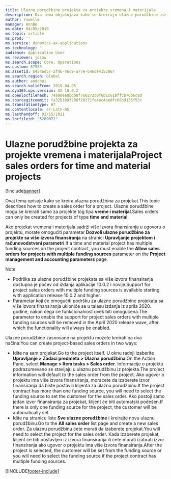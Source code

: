 ```yaml
---
title: Ulazne porudžbine projekta za projekte vremena i materijala
description: Ova tema objašnjava kako se kreiraju ulazne porudžbine zasnovane na projektima vremena i materijala.
author: Yowelle
manager: AnnBe
ms.date: 04/05/2019
ms.topic: article
ms.prod: ''
ms.service: dynamics-ax-applications
ms.technology: ''
audience: Application User
ms.reviewer: josaw
ms.search.scope: Core, Operations
ms.custom: 87983
ms.assetid: b454ad57-2fd6-46c9-a77e-646de4153067
ms.search.region: Global
ms.author: andchoi
ms.search.validFrom: 2019-04-05
ms.dyn365.ops.version: AX 10.0.2
ms.openlocfilehash: 74a90ea0bdb8f760273c0f6b1c61bffcb70b6c8d
ms.sourcegitcommit: fa32b1893286f20271fa4ec4be8fc68bd135f53c
ms.translationtype: HT
ms.contentlocale: sr-Latn-RS
ms.lasthandoff: 02/15/2021
ms.locfileid: "5289071"
---
```

# <a name="project-sales-orders-for-time-and-material-projects"></a><span data-ttu-id="a2a62-103">Ulazne porudžbine projekta za projekte vremena i materijala</span><span class="sxs-lookup"><span data-stu-id="a2a62-103">Project sales orders for time and material projects</span></span>

[!include[banner](../includes/banner.md)]

<span data-ttu-id="a2a62-104">Ovaj tema opisuje kako se kreira ulazna porudžbina za projekat.</span><span class="sxs-lookup"><span data-stu-id="a2a62-104">This topic describes how to create a sales order for a project.</span></span> <span data-ttu-id="a2a62-105">Ulazne porudžbine mogu se kreirati samo za projekte tog tipa **vreme i materijal**.</span><span class="sxs-lookup"><span data-stu-id="a2a62-105">Sales orders can only be created for projects of type **time and material**.</span></span>

<span data-ttu-id="a2a62-106">Ako projekat vremena i materijala sadrži više izvora finansiranja u ugovoru o projektu, morate omogućiti parametar **Dozvoli ulazne porudžbine za projekte sa više izvora finansiranja** na stranici **Upravljanje projektom i računovodstveni parametri**.</span><span class="sxs-lookup"><span data-stu-id="a2a62-106">If a time and material project has multiple funding sources on the project contract, you must enable the **Allow sales orders for projects with multiple funding sources** parameter on the **Project management and accounting parameters** page.</span></span> 

> [!NOTE]
> - <span data-ttu-id="a2a62-107">Podrška za ulazne porudžbine projekata sa više izvora finansiranja dostupna je počev od izdanja aplikacije 10.0.2 i novije.</span><span class="sxs-lookup"><span data-stu-id="a2a62-107">Support for project sales orders with multiple funding sources is available starting with application release 10.0.2 and higher.</span></span>
> - <span data-ttu-id="a2a62-108">Parametar koji će omogućiti podršku za ulazne porudžbine projekata sa više izvora finansiranja ukloniće se u talasu izdanja iz aprila 2020. godine, nakon čega će funkcionalnost uvek biti omogućena.</span><span class="sxs-lookup"><span data-stu-id="a2a62-108">The parameter to enable the support for project sales orders with multiple funding sources will be removed in the April 2020 release wave, after which the functionality will always be enabled.</span></span>

<span data-ttu-id="a2a62-109">Ulazne porudžbine zasnovane na projektu možete kreirati na dva načina:</span><span class="sxs-lookup"><span data-stu-id="a2a62-109">You can create project-based sales orders in two ways:</span></span>

- <span data-ttu-id="a2a62-110">Idite na sam projekat.</span><span class="sxs-lookup"><span data-stu-id="a2a62-110">Go to the project itself.</span></span> <span data-ttu-id="a2a62-111">U oknu radnji izaberite **Upravljanje > Zadaci predmeta > Ulazna porudžbina**.</span><span class="sxs-lookup"><span data-stu-id="a2a62-111">On the Action Pane, select **Manage > Item tasks > Sales order**.</span></span> <span data-ttu-id="a2a62-112">Informacije o projektu podrazumevano se stavljaju u ulaznu porudžbinu iz projekta.</span><span class="sxs-lookup"><span data-stu-id="a2a62-112">The project information will default to the sales order from the project.</span></span> <span data-ttu-id="a2a62-113">Ako ugovor o projektu ima više izvora finansiranja, moraćete da izaberete izvor finansiranja da biste postavili klijenta za ulaznu porudžbinu.</span><span class="sxs-lookup"><span data-stu-id="a2a62-113">If the project contract has more than one funding source, you will need to select the funding source to set the customer for the sales order.</span></span> <span data-ttu-id="a2a62-114">Ako postoji samo jedan izvor finansiranja za projekat, klijent će biti automatski podešen.</span><span class="sxs-lookup"><span data-stu-id="a2a62-114">If there is only one funding source for the project, the customer will be automatically set.</span></span>
- <span data-ttu-id="a2a62-115">Idite na stranicu liste **Sve ulazne porudžbine** i kreirajte novu ulaznu porudžbinu.</span><span class="sxs-lookup"><span data-stu-id="a2a62-115">Go to the **All sales order** list page and create a new sales order.</span></span> <span data-ttu-id="a2a62-116">Za ulaznu porudžbinu ćete morati da izaberete projekat.</span><span class="sxs-lookup"><span data-stu-id="a2a62-116">You will need to select the project for the sales order.</span></span> <span data-ttu-id="a2a62-117">Kada izaberete projekat, klijent će biti postavljen iz izvora finansiranja ili ćete morati izabrati izvor finansiranja ako ugovor o projektu ima više izvora finansiranja.</span><span class="sxs-lookup"><span data-stu-id="a2a62-117">After the project is selected, the customer will be set from the funding source or you will need to select the funding source if the project contract has multiple funding sources.</span></span>



[!INCLUDE[footer-include](../includes/footer-banner.md)]